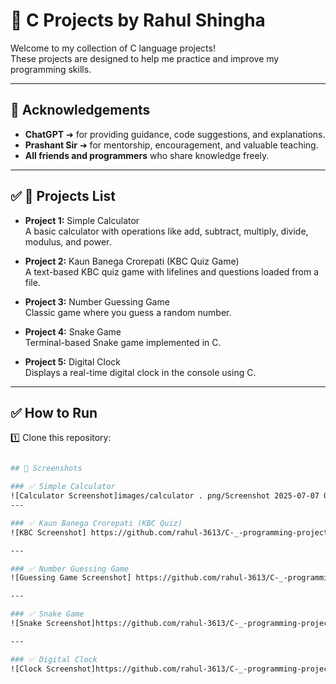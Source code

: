 # 🌟 C Projects by Rahul Shingha

Welcome to my collection of C language projects!  
These projects are designed to help me practice and improve my programming skills.

---

## 🙏 Acknowledgements

- **ChatGPT** ➜ for providing guidance, code suggestions, and explanations.  
- **Prashant Sir** ➜ for mentorship, encouragement, and valuable teaching.  
- **All friends and programmers** who share knowledge freely.

---

## ✅ 📌 Projects List

- **Project 1:** Simple Calculator  
  A basic calculator with operations like add, subtract, multiply, divide, modulus, and power.

- **Project 2:** Kaun Banega Crorepati (KBC Quiz Game)  
  A text-based KBC quiz game with lifelines and questions loaded from a file.

- **Project 3:** Number Guessing Game  
  Classic game where you guess a random number.

- **Project 4:** Snake Game  
  Terminal-based Snake game implemented in C.

- **Project 5:** Digital Clock  
  Displays a real-time digital clock in the console using C.

---

## ✅ How to Run

1️⃣ Clone this repository:  
```bash

## 📸 Screenshots

### ✅ Simple Calculator
![Calculator Screenshot]images/calculator . png/Screenshot 2025-07-07 013732.png
---

### ✅ Kaun Banega Crorepati (KBC Quiz)
![KBC Screenshot] https://github.com/rahul-3613/C-_-programming-projects-by---Rahul-Shingha/blob/main/images/kbc%20.%20png/Screenshot%202025-07-07%20002154.png

---

### ✅ Number Guessing Game
![Guessing Game Screenshot] https://github.com/rahul-3613/C-_-programming-projects-by---Rahul-Shingha/blob/main/images/guess%20.%20png/Screenshot%202025-07-07%20014047.png

---

### ✅ Snake Game
![Snake Screenshot]https://github.com/rahul-3613/C-_-programming-projects-by---Rahul-Shingha/blob/main/images/snake.png/Screenshot%202025-07-07%20014214.png

---

### ✅ Digital Clock
![Clock Screenshot]https://github.com/rahul-3613/C-_-programming-projects-by---Rahul-Shingha/blob/main/images/clock.png/Screenshot%202025-07-07%20014450.png
